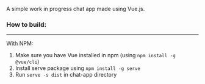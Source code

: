 A simple work in progress chat app made using Vue.js.

### How to build:
---
With NPM:
1. Make sure you have Vue installed in npm (using ``npm install -g @vue/cli``)
1. Install serve package using ``npm install -g serve``
2. Run ``serve -s dist`` in chat-app directory

